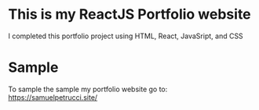 # This is my ReactJS Portfolio website 

I completed this portfolio project using HTML, React, JavaSript, and CSS

# Sample

To sample the sample my portfolio website go to: https://samuelpetrucci.site/

